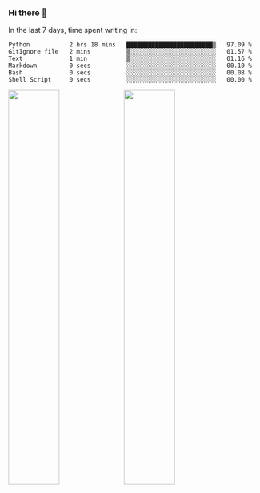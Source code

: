 ### Hi there 👋

In the last 7 days, time spent writing in:

<!--START_SECTION:waka-->

```text
Python           2 hrs 18 mins   ████████████████████████▒   97.09 %
GitIgnore file   2 mins          ▒░░░░░░░░░░░░░░░░░░░░░░░░   01.57 %
Text             1 min           ▒░░░░░░░░░░░░░░░░░░░░░░░░   01.16 %
Markdown         0 secs          ░░░░░░░░░░░░░░░░░░░░░░░░░   00.10 %
Bash             0 secs          ░░░░░░░░░░░░░░░░░░░░░░░░░   00.08 %
Shell Script     0 secs          ░░░░░░░░░░░░░░░░░░░░░░░░░   00.00 %
```

<!--END_SECTION:waka-->

<img src="https://wakatime.com/share/@jimtje/5d0c92de-08f8-4a72-8f2f-6a9693d1e318.svg" width=45% height=45%> <img src="https://wakatime.com/share/@jimtje/501498ae-bda5-4da7-a89d-b40bcdd5556d.svg" width=45% height=45%>
